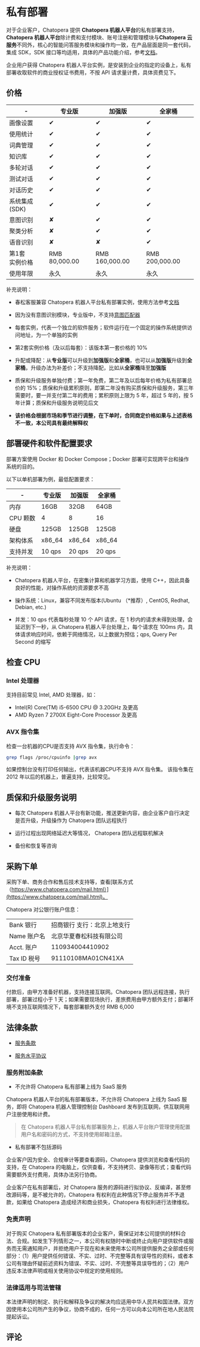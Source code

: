 # 私有部署

对于企业客户，Chatopera 提供 **Chatopera 机器人平台**的私有部署支持，**Chatopera 机器人平台**除计费和支付模块、账号注册和管理模块与**Chatopera 云服务**不同外，核心的智能问答服务模块和操作均一致，在产品层面是同一套代码，集成 SDK，SDK 接口等均适用，具体的产品功能介绍，参考[文档](https://docs.chatopera.com/)。

企业用户获得 Chatopera 机器人平台实例，是安装到企业的指定的设备上，私有部署收取软件的商业授权证书费用，不按 API 请求量计费，具体资费见下。

## 价格

| - | 专业版 | 加强版 | 全家桶 |
|--- | --- | --- | --- |
| 画像设置 | &#10004; | &#10004; |  &#10004; |
| 使用统计 | &#10004; | &#10004; |  &#10004; |
| 词典管理 | &#10004; | &#10004; |  &#10004; |
| 知识库 | &#10004; |  &#10004; |  &#10004; |
| 多轮对话 | &#10004; | &#10004; |  &#10004; |
| 测试对话 | &#10004; | &#10004; |  &#10004; |
| 对话历史 | &#10004; | &#10004; |  &#10004; |
| 系统集成(SDK)| &#10004; | &#10004; |  &#10004; |
| 意图识别 | &#10008; | &#10004; |  &#10004; |
| 聚类分析 | &#10008; |  &#10004; |  &#10004; |
| 语音识别 |  &#10008; |  &#10008; |  &#10004; |
| 第1套<br /> 实例价格 | RMB 80,000.00 | RMB 160,000.00 |  RMB 200,000.00 |
| 使用年限 | 永久 | 永久 | 永久 |

补充说明：

* 春松客服兼容 Chatopera 机器人平台私有部署实例，使用方法参考[文档](https://docs.chatopera.com/products/cskefu/work-chatbot/install.html)

* 因为没有意图识别模块，专业版中，不支持[意图匹配器](https://docs.chatopera.com/products/chatbot-platform/howto-guides/conv-gambit-intent.html)

* 每套实例，代表一个独立的软件服务；软件运行在一个固定的操作系统提供访问地址，为一个单独的实例

* 第2套实例价格（及以后每套）：该版本第一套价格的 10%

* 升配或降配：从**专业版**可以升级到**加强版**和**全家桶**，也可以从**加强版**升级到**全家桶**，升级办法为补差价；不支持降配，比如从**全家桶**降至**加强版**

* 质保和升级服务单独付费；第一年免费，第二年及以后每年价格为私有部署总价的 15%；质保和升级累积原则，即第二年没有购买质保和升级服务，第三年需要时，要一并支付第二年的费用；累积原则上限为 5 年，超过 5 年的，按 5 年计算；质保和升级服务说明见后文

* **该价格会根据市场和季节进行调整，在下单时，合同商定价格如果与上述表格不一致，本公司具有最终解释权**

## 部署硬件和软件配置要求

部署方案使用 Docker 和 Docker Compose；Docker 部署可实现跨平台和操作系统的目的。

以下以单机部署为例，最低配置要求：

| - | 专业版 | 加强版 | 全家桶 |
|--- | --- | --- | --- |
| 内存 | 16GB  | 32GB | 64GB  |
| CPU 颗数 | 4  | 8 | 16  |
| 硬盘 | 125GB  | 125GB |  125GB |
| 架构体系 | x86_64 | x86_64 | x86_64 |
| 支持并发 | 10 qps | 20 qps | 20 qps |

补充说明：

* Chatopera 机器人平台，在密集计算和机器学习方面，使用 C++，因此具备良好的性能，对操作系统的资源要求不高

* 操作系统：Linux，兼容不同发布版本(Ubuntu （*推荐）, CentOS, Redhat, Debian, etc.)

* 并发：10 qps 代表每秒处理 10 个 API 请求，在 1 秒内的请求未得到处理，会延迟到下一秒，从 Chatopera 机器人平台处理上，每个请求在 100ms 内，具体请求响应时间，依赖于网络情况，以上数据为预估；qps, Query Per Second 的缩写

## 检查 CPU

### Intel 处理器

支持目前常见 Intel, AMD 处理器，如：

* Intel(R) Core(TM) i5-6500 CPU @ 3.20GHz 及更高
* AMD Ryzen 7 2700X Eight-Core Processor 及更高

### AVX 指令集

检查一台机器的CPU是否支持 AVX 指令集，执行命令：

```bash
grep flags /proc/cpuinfo |grep avx
```

如果控制台没有打印任何输出，代表该机器CPU不支持 AVX 指令集。
该指令集在 2012 年以后的机器上，普遍支持，比较常见。

## 质保和升级服务说明

* 每次 Chatopera 机器人平台有新功能，推送更新内容，由企业客户自行决定是否升级，升级操作为 Chatopera 团队远程执行

* 运行过程出现网络延迟大等情况， Chatopera 团队远程联机解决

* 备份和恢复等咨询

## 采购下单

采购下单、商务合作和售后技术支持等，查看[联系方式（https://www.chatopera.com/mail.html）](https://www.chatopera.com/mail.html)。

Chatopera 对公银行账户信息：

| | |
|--- | --- |
| Bank 银行 | 招商银行 支行：北京上地支行 |
| Name 账户名 | 北京华夏春松科技有限公司 |
| Acct. 账户 | 110934004410902 |
| Tax ID 税号 | 91110108MA01CN41XA |

### 交付准备

付款后，由甲方准备好机器，支持连接互联网。Chatopera 团队远程连接，执行部署，部署过程小于 1 天；如果需要现场执行，差旅费用由甲方额外支付；部署环境不支持互联网情况下，每套部署额外支付 RMB 6,000

## 法律条款

* [服务条款](/products/chatbot-platform/contract/terms.html)

* [服务水平协议](/products/chatbot-platform/contract/sla.html)

### 服务附加条款

* 不允许将 Chatopera 私有部署上线为 SaaS 服务

Chatopera 机器人平台的私有部署版本，不允许将 Chatopera 上线为 SaaS 服务，即将 Chatopera 机器人管理控制台 Dashboard 发布到互联网，供互联网用户注册使用和计费。

> 在 Chatopera 机器人平台私有部署服务上，机器人平台账户管理使用配置用户名和密码的方式，不支持使用邮箱注册。

* 私有部署不包括源码

企业客户因为安全、合规审计等要查看源码，Chatopera 提供浏览和查看代码的支持，在 Chatopera 的电脑上，仅供查看，不支持拷贝、录像等形式；查看代码需要额外支付费用，具体办法另行协商。

企业客户在私有部署后，对 Chatopera 服务的源码进行拟协议、反编译，甚至修改源码等，是不被允许的，Chatopera 有权利在此种情况下停止服务并不予退款，如果给 Chatopera 造成经济和商业损失，Chatopera 有权利进行法律维权。

### 免责声明

对于购买 Chatopera 私有部署版本的企业客户，需保证对本公司提供的材料合法、合规。如发生下列情形之一，本公司有权随时中断或终止向用户提供软件或服务而无需通知用户，并拒绝用户于现在和未来使用本公司所提供服务之全部或任何部分：（1）用户提供任何错误、不实、过时、不完整等具有误导性的资料，或者本公司有理由怀疑前述资料为错误、不实、过时、不完整等具误导性的；（2）用户违反本法律声明或相关使用协议中规定的使用规则。

### 法律适用与司法管辖

本法律声明的制定、执行和解释及争议的解决均应适用中华人民共和国法律。双方因使用本公司所产生的争议，协商不成的，任何一方可以向本公司所在地人民法院提起诉讼。

## 评论

<script src="https://utteranc.es/client.js"
        repo="chatopera/docs"
        issue-term="pathname"
        label="Comment"
        theme="github-light"
        crossorigin="anonymous"
        async>
</script>
